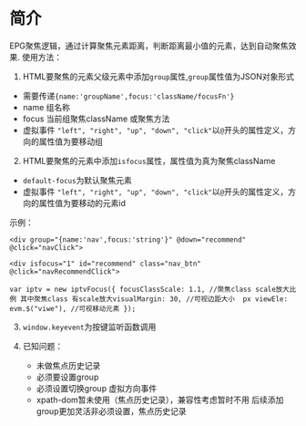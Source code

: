 
# 简介

 EPG聚焦逻辑，通过计算聚焦元素距离，判断距离最小值的元素，达到自动聚焦效果.
使用方法：

1. HTML要聚焦的元素父级元素中添加```group```属性,```group```属性值为JSON对象形式

 - 需要传递```{name:'groupName',focus:'className/focusFn'}```
 - name 组名称
 - focus 当前组聚焦className 或聚焦方法
 - 虚拟事件 ```"left", "right", "up", "down", "click"```以```@```开头的属性定义，方向的属性值为要移动组

2. HTML要聚焦的元素中添加```isfocus```属性，属性值为真为聚焦className
- ```default-focus```为默认聚焦元素
- 虚拟事件 ```"left", "right", "up", "down", "click"```以```@```开头的属性定义，方向的属性值为要移动的元素id

示例：

``` <div group="{name:'nav',focus:'string'}" @down="recommend" @click="navClick"> ```

```<div isfocus="1" id="recommend" class="nav_btn" @click="navRecommendClick">```

```var iptv = new iptvFocus({ focusClassScale: 1.1, //聚焦class scale放大比例 其中聚焦class 有scale放大visualMargin: 30, //可视边距大小  px viewEle: evm.$("viwe"), //可视移动元素 });```

3. ```window.keyevent```为按键监听函数调用

4.  已知问题：
    - 未做焦点历史记录
    - 必须要设置group
    - 必须设置切换group 虚拟方向事件
    - xpath-dom暂未使用（焦点历史记录），兼容性考虑暂时不用
后续添加group更加灵活非必须设置，焦点历史记录
